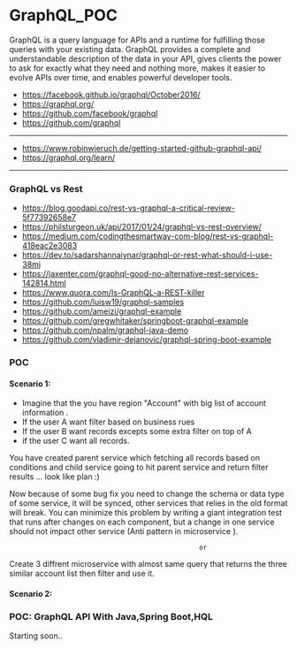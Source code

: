 # GraphQL_POC

GraphQL is a query language for APIs and a runtime for fulfilling those queries with your existing data. GraphQL provides a complete and understandable description of the data in your API, gives clients the power to ask for exactly what they need and nothing more, makes it easier to evolve APIs over time, and enables powerful developer tools.

* https://facebook.github.io/graphql/October2016/
* https://graphql.org/
* https://github.com/facebook/graphql
* https://github.com/graphql

------------------------------------------------------

* https://www.robinwieruch.de/getting-started-github-graphql-api/
* https://graphql.org/learn/

------------------------------------------------------

### GraphQL vs Rest

* https://blog.goodapi.co/rest-vs-graphql-a-critical-review-5f77392658e7
* https://philsturgeon.uk/api/2017/01/24/graphql-vs-rest-overview/
* https://medium.com/codingthesmartway-com-blog/rest-vs-graphql-418eac2e3083
* https://dev.to/sadarshannaiynar/graphql-or-rest-what-should-i-use-38mj
* https://jaxenter.com/graphql-good-no-alternative-rest-services-142814.html
* https://www.quora.com/Is-GraphQL-a-REST-killer
* https://github.com/luisw19/graphql-samples
* https://github.com/ameizi/graphql-example
* https://github.com/gregwhitaker/springboot-graphql-example
* https://github.com/npalm/graphql-java-demo
* https://github.com/vladimir-dejanovic/graphql-spring-boot-example



### POC

#### Scenario 1: 

- Imagine that the you have region "Account" with big list of account information .
- If the user A want filter based on business rues 
- If the user B want  records excepts some  extra filter on top of A 
- if the user C want all records.

You have created parent service which fetching all records based on conditions and child service going to hit parent service and return filter results ... look like plan :)

Now because of some bug fix you need to change the schema  or data type of some service, it will be synced, other services that relies in the old format will break. You can minimize this problem by writing a giant integration test that runs after changes on each component, but a change in one service should not impact other service (Anti pattern in microservice ).

                                                    or 

Create 3 diffrent microservice with almost same query that returns the  three similar account list then filter and use it.



#### Scenario 2: 

### POC:  GraphQL API With Java,Spring Boot,HQL




Starting soon..
